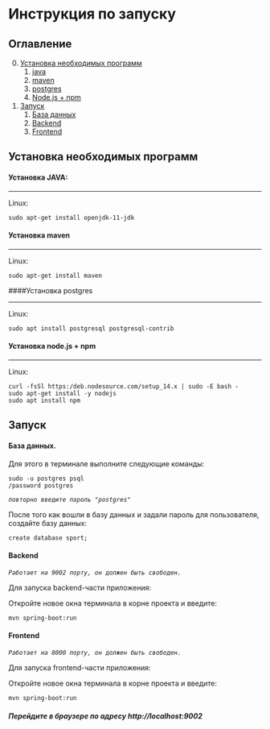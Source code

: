 # Инструкция по запуску

## Оглавление
0. [Установка необходимых программ](#Установка-необходимых-программ)
    1. [java](#Установка-JAVA)
    2. [maven](#Установка-maven) 
    3. [postgres](#Установка-postgres) 
    4. [Node.js + npm](#Установка-node.js-+-npm) 
1. [Запуск](#Запуск)
    1. [База данных](#База-данных)
    2. [Backend](#Backend) 
    3. [Frontend](#Frontend) 

## Установка необходимых программ

#### Установка JAVA:

___
Linux:
```
sudo apt-get install openjdk-11-jdk
```
#### Установка maven
____
Linux:
```
sudo apt-get install maven
```

####Установка postgres

____
Linux:
```
sudo apt install postgresql postgresql-contrib
```

#### Установка node.js + npm

____
Linux:
```
curl -fsSl https:/deb.nodesource.com/setup_14.x | sudo -E bash -
sudo apt-get install -y nodejs
sudo apt install npm
```




## Запуск

#### База данных.

Для этого в терминале выполните следующие команды:
```
sudo -u postgres psql
/password postgres
```
*`повторно введите пароль "postgres"`*

После того как вошли в базу данных и задали пароль для пользователя, создайте базу данных:
```
create database sport;
```
#### Backend
*`Работает на 9002 порту, он должен быть свободен.`*

Для запуска backend-части приложения:

Откройте новое окна терминала в корне проекта и введите:
```
mvn spring-boot:run
```
#### Frontend
*`Работает на 8000 порту, он должен быть свободен.`*

Для запуска frontend-части приложения:

Откройте новое окна терминала в корне проекта и введите:
```
mvn spring-boot:run
```
##### Перейдите в браузере по адресу http://localhost:9002

